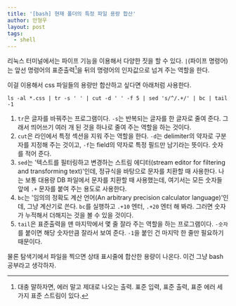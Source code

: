 ```yaml
---
title: '[bash] 현재 폴더의 특정 파일 용량 합산'
author: 안형우
layout: post
tags:
  - shell
---
```


리눅스 터미널에서는 파이프 기능을 이용해서 다양한 짓을 할 수 있다. `|`(파이프 명령어)는 앞선 명령어의 표준출력[^fn1]을 뒤의 명령어의 인자값으로 넘겨 주는 역할을 한다.

이걸 이용해서 css 파일들의 용량만 합산하고 싶다면 아래처럼 사용한다.

    ls -al *.css | tr -s ' ' | cut -d ' ' -f 5 | sed 's/^/.+/' | bc | tail -1

1. `tr`은 글자를 바꿔주는 프로그램이다. `-s`는 반복되는 글자를 한 글자로 줄여 준다. 그래서 띄어쓰기 여러 개 된 것을 하나로 줄여 주는 역할을 하는 것이다.
2. `cut`은 라인에서 특정 섹션을 지워 주는 역할을 한다. `-d`는 delimiter의 약자로 구분자를 지정해 주는 것이고, `-f`는 field의 약자로 특정 필드만 남기라는 뜻이다. 숫자를 적어 준다.
3. `sed`는 '텍스트를 필터링하고 변경하는 스트림 에디터(stream editor for filtering and transforming text)'인데, 정규식을 바탕으로 문자를 치환할 때 사용한다. 나는 보통 대용량 DB 파일에서 문자를 치환할 때 사용했는데, 여기서는 모든 숫자들 앞에 `.+` 문자를 붙여 주는 용도로 사용한다.
4. `bc`는 '임의의 정확도 계산 언어(An arbitrary precision calculator language)'인데, 그냥 계산기로 쓴다. `bc`를 실행하고 `.+10` 엔터, `.+20` 엔터 해 봐라. 그러면 숫자가 누적해서 더해지는 것을 볼 수 있을 것이다.
5. `tail`은 표준출력을 맨 마지막에서 몇 줄 잘라 주는 역할을 하는 프로그램이다. `-숫자`를 붙이면 해당 숫자만큼 잘라서 보여 준다. `-1`을 붙인 건 마지막 한 줄만 필요하기 때문이다.

물론 탐색기에서 파일을 찍으면 상태 표시줄에 합산한 용량이 나온다. 이건 그냥 bash 공부라고 생각하자.

[^fn1]: 대충 말하자면, 에러 말고 제대로 나오는 출력. 표준 입력, 표준 출력, 표준 에러 세 가지 표준 스트림이 있다.
